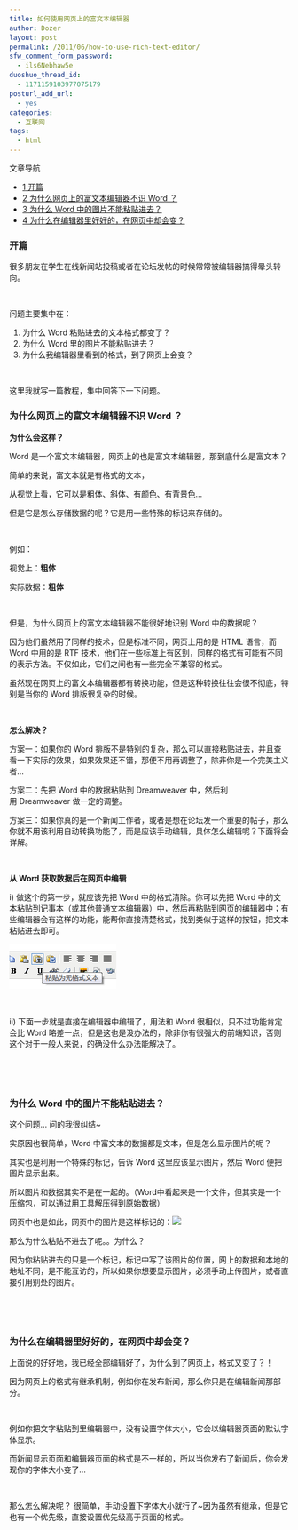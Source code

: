 ```yaml
---
title: 如何使用网页上的富文本编辑器
author: Dozer
layout: post
permalink: /2011/06/how-to-use-rich-text-editor/
sfw_comment_form_password:
  - ils6Nebhaw5e
duoshuo_thread_id:
  - 1171159103977075179
posturl_add_url:
  - yes
categories:
  - 互联网
tags:
  - html
---
```

<div id="toc_container" class="no_bullets">
  <p class="toc_title">
    文章导航
  </p>
  
  <ul class="toc_list">
    <li>
      <a href="#i"><span class="toc_number toc_depth_1">1</span> 开篇</a>
    </li>
    <li>
      <a href="#_Word"><span class="toc_number toc_depth_1">2</span> 为什么网页上的富文本编辑器不识 Word ？</a>
    </li>
    <li>
      <a href="#_Word-2"><span class="toc_number toc_depth_1">3</span> 为什么 Word 中的图片不能粘贴进去？</a>
    </li>
    <li>
      <a href="#i-2"><span class="toc_number toc_depth_1">4</span> 为什么在编辑器里好好的，在网页中却会变？</a>
    </li>
  </ul>
</div>

### <span id="i">开篇</span>

很多朋友在学生在线新闻站投稿或者在论坛发帖的时候常常被编辑器搞得晕头转向。

&nbsp;

问题主要集中在：

1.  为什么 Word 粘贴进去的文本格式都变了？
2.  为什么 Word 里的图片不能粘贴进去？
3.  为什么我编辑器里看到的格式，到了网页上会变？

&nbsp;

这里我就写一篇教程，集中回答下一下问题。

<!--more-->

### <span id="_Word">为什么网页上的富文本编辑器不识 Word ？</span>

**为什么会这样？**

Word 是一个富文本编辑器，网页上的也是富文本编辑器，那到底什么是富文本？

简单的来说，富文本就是有格式的文本，

从视觉上看，它可以是粗体、斜体、有颜色、有背景色…

但是它是怎么存储数据的呢？它是用一些特殊的标记来存储的。

&nbsp;

例如：

视觉上：**粗体**

实际数据：<b>粗体</b>

&nbsp;

但是，为什么网页上的富文本编辑器不能很好地识别 Word 中的数据呢？

因为他们虽然用了同样的技术，但是标准不同，网页上用的是 HTML 语言，而 Word 中用的是 RTF 技术，他们在一些标准上有区别，同样的格式有可能有不同的表示方法。不仅如此，它们之间也有一些完全不兼容的格式。

虽然现在网页上的富文本编辑器都有转换功能，但是这种转换往往会很不彻底，特别是当你的 Word 排版很复杂的时候。

&nbsp;

**怎么解决？**

方案一：如果你的 Word 排版不是特别的复杂，那么可以直接粘贴进去，并且查看一下实际的效果，如果效果还不错，那便不用再调整了，除非你是一个完美主义者…

方案二：先把 Word 中的数据粘贴到 Dreamweaver 中，然后利用 Dreamweaver 做一定的调整。

方案三：如果你真的是一个新闻工作者，或者是想在论坛发一个重要的帖子，那么你就不用该利用自动转换功能了，而是应该手动编辑，具体怎么编辑呢？下面将会详解。

&nbsp;

**从 Word 获取数据后在网页中编辑**

i) 做这个的第一步，就应该先把 Word 中的格式清除。你可以先把 Word 中的文本粘贴到记事本（或其他普通文本编辑器）中，然后再粘贴到网页的编辑器中；有些编辑器会有这样的功能，能帮你直接清楚格式，找到类似于这样的按钮，把文本粘贴进去即可。

[<img class="alignnone size-full wp-image-375" title="word" alt="" src="/uploads/2011/06/word.png" width="193" height="82" />][1]

&nbsp;

ii) 下面一步就是直接在编辑器中编辑了，用法和 Word 很相似，只不过功能肯定会比 Word 略差一点，但是这也是没办法的，除非你有很强大的前端知识，否则这个对于一般人来说，的确没什么办法能解决了。

&nbsp;

&nbsp;

### <span id="_Word-2">为什么 Word 中的图片不能粘贴进去？</span>

这个问题… 问的我很纠结~

实原因也很简单，Word 中富文本的数据都是文本，但是怎么显示图片的呢？

其实也是利用一个特殊的标记，告诉 Word 这里应该显示图片，然后 Word 便把图片显示出来。

所以图片和数据其实不是在一起的。（Word中看起来是一个文件，但其实是一个压缩包，可以通过用工具解压得到原始数据）

网页中也是如此，网页中的图片是这样标记的：<img src=&#8221;1.jpg&#8221;/>

那么为什么粘贴不进去了呢。。为什么？

因为你粘贴进去的只是一个标记，标记中写了该图片的位置，网上的数据和本地的地址不同，是不能互访的，所以如果你想要显示图片，必须手动上传图片，或者直接引用别处的图片。

&nbsp;

&nbsp;

### <span id="i-2">为什么在编辑器里好好的，在网页中却会变？</span>

上面说的好好地，我已经全部编辑好了，为什么到了网页上，格式又变了？！

因为网页上的格式有继承机制，例如你在发布新闻，那么你只是在编辑新闻那部分。

&nbsp;

例如你把文字粘贴到里编辑器中，没有设置字体大小，它会以编辑器页面的默认字体显示。

而新闻显示页面和编辑器页面的格式是不一样的，所以当你发布了新闻后，你会发现你的字体大小变了…

&nbsp;

那么怎么解决呢？ 很简单，手动设置下字体大小就行了~因为虽然有继承，但是它也有一个优先级，直接设置优先级高于页面的格式。

 [1]: http://www.dozer.cc/uploads/2011/06/word.png